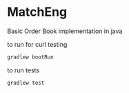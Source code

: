 # MatchEng

Basic Order Book implementation in java

to run for curl testing 
```bash
gradlew bootRun
```

to run tests 
```bash
gradlew test
```
